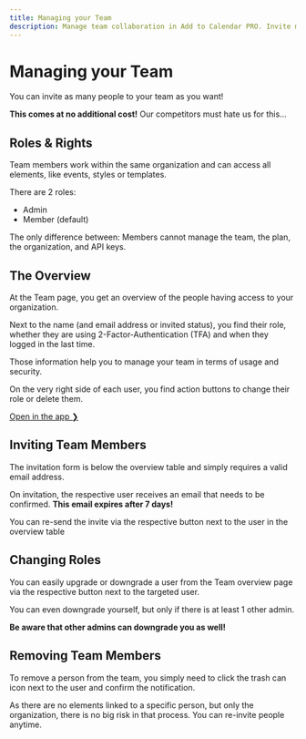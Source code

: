 ```yaml
---
title: Managing your Team
description: Manage team collaboration in Add to Calendar PRO. Invite members, assign roles, and control access to your event projects.
---
```


# Managing your Team

You can invite as many people to your team as you want!

**This comes at no additional cost!** Our competitors must hate us for this...

## Roles & Rights

Team members work within the same organization and can access all elements, like events, styles or templates.

There are 2 roles:

* Admin
* Member (default)

The only difference between: Members cannot manage the team, the plan, the organization, and API keys.

## The Overview

At the Team page, you get an overview of the people having access to your organization.

Next to the name (and email address or invited status), you find their role, whether they are using 2-Factor-Authentication (TFA) and when they logged in the last time.

Those information help you to manage your team in terms of usage and security.

On the very right side of each user, you find action buttons to change their role or delete them.

[Open in the app ❯](https://app.add-to-calendar-pro.com/team)

## Inviting Team Members

The invitation form is below the overview table and simply requires a valid email address.

On invitation, the respective user receives an email that needs to be confirmed. **This email expires after 7 days!**

You can re-send the invite via the respective button next to the user in the overview table

## Changing Roles

You can easily upgrade or downgrade a user from the Team overview page via the respective button next to the targeted user.

You can even downgrade yourself, but only if there is at least 1 other admin.

**Be aware that other admins can downgrade you as well!**

## Removing Team Members

To remove a person from the team, you simply need to click the trash can icon next to the user and confirm the notification.

As there are no elements linked to a specific person, but only the organization, there is no big risk in that process. You can re-invite people anytime.
